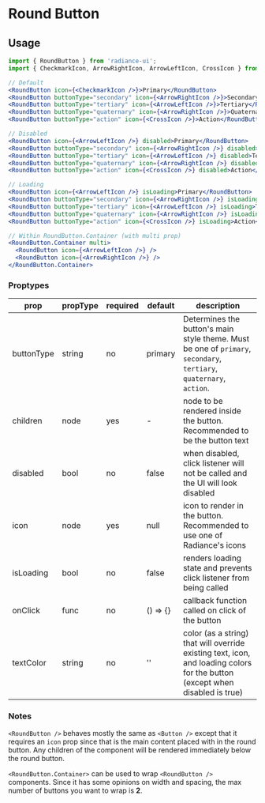 # Round Button

## Usage

```jsx
import { RoundButton } from 'radiance-ui';
import { CheckmarkIcon, ArrowRightIcon, ArrowLeftIcon, CrossIcon } from 'radiance-ui/lib/icons';

// Default
<RoundButton icon={<CheckmarkIcon />}>Primary</RoundButton>
<RoundButton buttonType="secondary" icon={<ArrowRightIcon />}>Secondary</RoundButton>
<RoundButton buttonType="tertiary" icon={<ArrowLeftIcon />}>Tertiary</RoundButton>
<RoundButton buttonType="quaternary" icon={<ArrowRightIcon />}>Quaternary</RoundButton>
<RoundButton buttonType="action" icon={<CrossIcon />}>Action</RoundButton>

// Disabled
<RoundButton icon={<ArrowLeftIcon />} disabled>Primary</RoundButton>
<RoundButton buttonType="secondary" icon={<ArrowRightIcon />} disabled>Secondary</RoundButton>
<RoundButton buttonType="tertiary" icon={<ArrowLeftIcon />} disabled>Tertiary</RoundButton>
<RoundButton buttonType="quaternary" icon={<ArrowRightIcon />} disabled>Quaternary</RoundButton>
<RoundButton buttonType="action" icon={<CrossIcon />} disabled>Action</RoundButton>

// Loading
<RoundButton icon={<ArrowLeftIcon />} isLoading>Primary</RoundButton>
<RoundButton buttonType="secondary" icon={<ArrowRightIcon />} isLoading>Secondary</RoundButton>
<RoundButton buttonType="tertiary" icon={<ArrowLeftIcon />} isLoading>Tertiary</RoundButton>
<RoundButton buttonType="quaternary" icon={<ArrowRightIcon />} isLoading>Quaternary</RoundButton>
<RoundButton buttonType="action" icon={<CrossIcon />} isLoading>Action</RoundButton>

// Within RoundButton.Container (with multi prop)
<RoundButton.Container multi>
  <RoundButton icon={<ArrowLeftIcon />} />
  <RoundButton icon={<ArrowRightIcon />} />
</RoundButton.Container>
```

<!-- STORY -->

### Proptypes

| prop       | propType | required | default  | description                                                                                                                  |
| ---------- | -------- | -------- | -------- | ---------------------------------------------------------------------------------------------------------------------------- |
| buttonType | string   | no       | primary  | Determines the button's main style theme. Must be one of `primary`, `secondary`, `tertiary`, `quaternary`, `action`.         |
| children   | node     | yes      | -        | node to be rendered inside the button. Recommended to be the button text                                                     |
| disabled   | bool     | no       | false    | when disabled, click listener will not be called and the UI will look disabled                                               |
| icon       | node     | yes      | null     | icon to render in the button. Recommended to use one of Radiance's icons                                                     |
| isLoading  | bool     | no       | false    | renders loading state and prevents click listener from being called                                                          |
| onClick    | func     | no       | () => {} | callback function called on click of the button                                                                              |
| textColor  | string   | no       | ''       | color (as a string) that will override existing text, icon, and loading colors for the button (except when disabled is true) |

### Notes

`<RoundButton />` behaves mostly the same as `<Button />` except that it
requires an `icon` prop since that is the main content placed with in
the round button. Any children of the component will be rendered
immediately below the round button.

`<RoundButton.Container>` can be used to wrap `<RoundButton />` components.
Since it has some opinions on width and spacing, the max number of
buttons you want to wrap is **2**.
